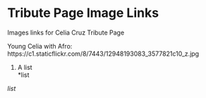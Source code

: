 # Tribute Page Image Links
Images links for Celia Cruz Tribute Page
<p>Young Celia with Afro: https://c1.staticflickr.com/8/7443/12948193083_3577821c10_z.jpg
  
  1. A list  
  *list
  
  *list*
